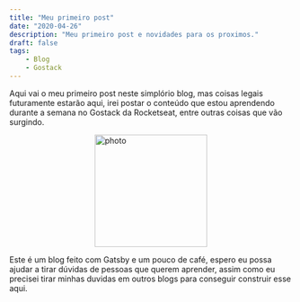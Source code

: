 ```yaml
---
title: "Meu primeiro post"
date: "2020-04-26"
description: "Meu primeiro post e novidades para os proximos."
draft: false
tags:
    - Blog
    - Gostack
---
```


Aqui vai o meu primeiro post neste simplório blog, mas coisas legais futuramente estarão aqui,
irei postar o conteúdo que estou aprendendo durante a semana no Gostack da Rocketseat, entre outras coisas que vão surgindo.

<img style="display: block; margin: auto;" alt="photo" src="https://i.imgur.com/Z8XmAYV.gif?raw=true"  alt="A rocket" width="200px">

Este é um blog feito com Gatsby e um pouco de café, espero eu possa ajudar a tirar dúvidas de pessoas que querem aprender, assim como eu precisei tirar minhas duvidas em outros blogs para conseguir construir esse aqui.

